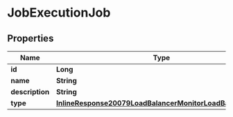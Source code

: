 

# JobExecutionJob

## Properties

Name | Type | Description | Notes
------------ | ------------- | ------------- | -------------
**id** | **Long** |  |  [optional]
**name** | **String** |  |  [optional]
**description** | **String** |  |  [optional]
**type** | [**InlineResponse20079LoadBalancerMonitorLoadBalancerType**](InlineResponse20079LoadBalancerMonitorLoadBalancerType.md) |  |  [optional]



